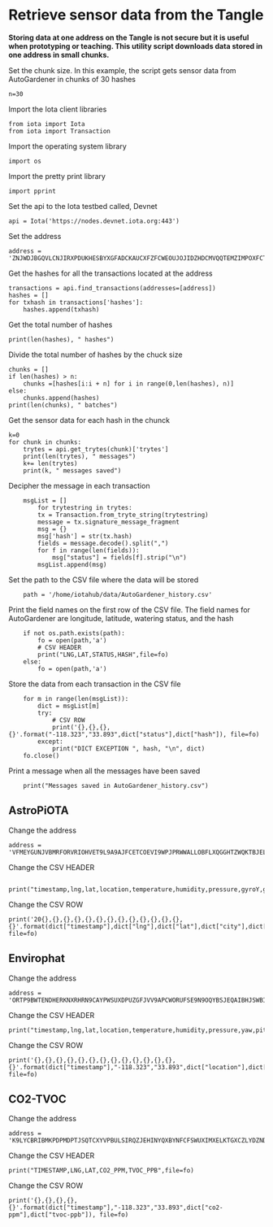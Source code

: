 # Retrieve sensor data from the Tangle

**Storing data at one address on the Tangle is not secure but it is useful when prototyping or teaching.  This utility script downloads data stored in one address in small chunks.**

Set the chunk size.  In this example, the script gets sensor data from AutoGardener in chunks of 30 hashes
```
n=30
```
Import the Iota client libraries
```
from iota import Iota
from iota import Transaction
```
Import the operating system library
```
import os
```
Import the pretty print library
```
import pprint
```
Set the api to the Iota testbed called, Devnet
```
api = Iota('https://nodes.devnet.iota.org:443')
```
Set the address
```
address = 'ZNJWDJBGQVLCNJIRXPDUKHESBYXGFADCKAUCXFZFCWEOUJOJIDZHDCMVQQTEMZIMPOXFCTM9QSNNUZVBXMHVKFPSF9'
```
Get the hashes for all the transactions located at the address
```
transactions = api.find_transactions(addresses=[address])
hashes = []
for txhash in transactions['hashes']:
    hashes.append(txhash)
```
Get the total number of hashes
```
print(len(hashes), " hashes")
```
Divide the total number of hashes by the chuck size
```
chunks = []
if len(hashes) > n:
    chunks =[hashes[i:i + n] for i in range(0,len(hashes), n)]
else:
    chunks.append(hashes)
print(len(chunks), " batches")
```
Get the sensor data for each hash in the chunck
```
k=0
for chunk in chunks:
    trytes = api.get_trytes(chunk)['trytes']
    print(len(trytes), " messages")
    k+= len(trytes)
    print(k, " messages saved")
```
Decipher the message in each transaction
```
    msgList = []
        for trytestring in trytes:
        tx = Transaction.from_tryte_string(trytestring)
        message = tx.signature_message_fragment
        msg = {}
        msg['hash'] = str(tx.hash)
        fields = message.decode().split(",")
        for f in range(len(fields)):
            msg["status"] = fields[f].strip("\n")
        msgList.append(msg)
```
Set the path to the CSV file where the data will be stored
```
    path = '/home/iotahub/data/AutoGardener_history.csv'
```
Print the field names on the first row of the CSV file.  The field names for AutoGardener are longitude, latitude, watering status, and the hash
```
    if not os.path.exists(path):
        fo = open(path,'a')
        # CSV HEADER
        print("LNG,LAT,STATUS,HASH",file=fo)   
    else:
        fo = open(path,'a')
```
Store the data from each transaction in the CSV file
```
    for m in range(len(msgList)):
        dict = msgList[m]
        try:
            # CSV ROW
            print('{},{},{},{}'.format("-118.323","33.893",dict["status"],dict["hash"]), file=fo)   
        except:
            print("DICT EXCEPTION ", hash, "\n", dict)
    fo.close()
```
Print a message when all the messages have been saved
```
    print("Messages saved in AutoGardener_history.csv")
```
## AstroPiOTA

Change the address
```
address = 'VFMEYGUNJVBMRFORVRIOHVET9L9A9AJFCETCOEVI9WPJPRWWALLOBFLXQGGHTZWQKTBJELJNVA9SILXVZTMPMXKPWC'

```
Change the CSV HEADER
```
        print("timestamp,lng,lat,location,temperature,humidity,pressure,gyroY,gyroZ,gyroX,accelX,accelY,accelZ",file=fo)

```
Change the CSV ROW
```
print('20{},{},{},{},{},{},{},{},{},{},{},{},{},{}'.format(dict["timestamp"],dict["lng"],dict["lat"],dict["city"],dict["temperature"],dict["humidity"],dict["pressure"],dict["yaw"],dict["pitch"],dict["roll"],dict["x"],dict["y"],dict["z"],dict["hash"]), file=fo)
```
## Envirophat
Change the address
```
address = 'ORTP9BWTENDHERKNXRHRN9CAYPWSUXDPUZGFJVV9APCWORUFSE9N9OQYBSJEQAIBHJSWBIGFNQUDT9IUWBBPUYLAHB'

```
Change the CSV HEADER
```
print("timestamp,lng,lat,location,temperature,humidity,pressure,yaw,pitch,roll,accelX,accelY,accelZ,heading,rgb,hash",file=fo)
```
Change the CSV ROW
```
print('{},{},{},{},{},{},{},{},{},{},{},{},{},{}'.format(dict["timestamp"],"-118.323","33.893",dict["location"],dict["temp"],0,dict["press"],0,0,0,dict["accelX"],dict["accelY"],dict["accelZ"],dict["heading"],dict["rgb"]), file=fo)
```

## CO2-TVOC
Change the address
```
address = 'K9LYCBRIBMKPDPMDPTJSQTCXYVPBULSIRQZJEHINYQXBYNFCFSWUXIMXELKTGXCZLYDZNDJEVKSOBWDXXTTNMMPRPC'

```
Change the CSV HEADER
```
print("TIMESTAMP,LNG,LAT,CO2_PPM,TVOC_PPB",file=fo)
```
Change the CSV ROW
```
print('{},{},{},{},{}'.format(dict["timestamp"],"-118.323","33.893",dict["co2-ppm"],dict["tvoc-ppb"]), file=fo)
```

